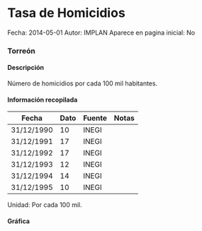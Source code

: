 Tasa de Homicidios
=====

Fecha: 2014-05-01
Autor: IMPLAN
Aparece en pagina inicial: No

### Torreón

#### Descripción

Número de homicidios por cada 100 mil habitantes.

<!-- break -->

#### Información recopilada

<table class="table table-hover table-bordered matriz">
  <thead>
    <tr><th>Fecha</th><th>Dato</th><th>Fuente</th><th>Notas</th></tr>
  </thead>
  <tbody>
    <tr><td class="centrado">31/12/1990</td><td class="derecha">10</td><td>INEGI</td><td></td></tr>
    <tr><td class="centrado">31/12/1991</td><td class="derecha">17</td><td>INEGI</td><td></td></tr>
    <tr><td class="centrado">31/12/1992</td><td class="derecha">17</td><td>INEGI</td><td></td></tr>
    <tr><td class="centrado">31/12/1993</td><td class="derecha">12</td><td>INEGI</td><td></td></tr>
    <tr><td class="centrado">31/12/1994</td><td class="derecha">14</td><td>INEGI</td><td></td></tr>
    <tr><td class="centrado">31/12/1995</td><td class="derecha">10</td><td>INEGI</td><td></td></tr>
  </tbody>
</table>

Unidad: Por cada 100 mil.

#### Gráfica

<div id="Morriswhfkiaog" class="grafica"></div>
  <!-- JAVASCRIPT DE LA GRAFICA EN Morriswhfkiaog -->
  <script>
  new Morris.Line({
    element: 'Morriswhfkiaog',
    data: [
      { fecha: '1990-12-31', dato: 10 },
      { fecha: '1991-12-31', dato: 17 },
      { fecha: '1992-12-31', dato: 17 },
      { fecha: '1993-12-31', dato: 12 },
      { fecha: '1994-12-31', dato: 14 },
      { fecha: '1995-12-31', dato: 10 }
    ],
    xkey: 'fecha',
    ykeys: ['dato'],
    labels: ['Dato'],
    lineColors: ['#FF5B02'],
    xLabelFormat: function(d) {
      return d.getDate()+'/'+(d.getMonth()+1)+'/'+d.getFullYear();
    },
    dateFormat: function (ts) {
      var d = new Date(ts);
      return d.getDate() + '/' + (d.getMonth() + 1) + '/' + d.getFullYear();
    }
  });
  </script>
